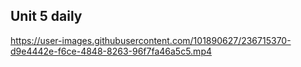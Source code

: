 ## Unit 5 daily




https://user-images.githubusercontent.com/101890627/236715370-d9e4442e-f6ce-4848-8263-96f7fa46a5c5.mp4



